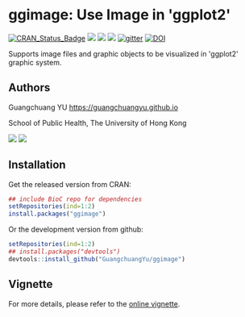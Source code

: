 <!-- README.md is generated from README.Rmd. Please edit that file -->
ggimage: Use Image in 'ggplot2'
===============================

[![CRAN\_Status\_Badge](http://www.r-pkg.org/badges/version/ggimage?color=green)](https://cran.r-project.org/package=ggimage) ![](http://cranlogs.r-pkg.org/badges/grand-total/ggimage?color=green) ![](http://cranlogs.r-pkg.org/badges/ggimage?color=green) ![](http://cranlogs.r-pkg.org/badges/last-week/ggimage?color=green) [![gitter](https://img.shields.io/badge/GITTER-join%20chat-green.svg)](https://gitter.im/GuangchuangYu/Bioinformatics) [![DOI](https://zenodo.org/badge/DOI/10.5281/zenodo.344625.svg)](https://doi.org/10.5281/zenodo.344625)

Supports image files and graphic objects to be visualized in 'ggplot2' graphic system.

Authors
-------

Guangchuang YU <https://guangchuangyu.github.io>

School of Public Health, The University of Hong Kong

[![](https://img.shields.io/badge/follow%20me%20on-微信-green.svg?style=flat)](https://guangchuangyu.github.io/blog_images/biobabble.jpg) [![](https://img.shields.io/badge/打赏-支付宝/微信-green.svg?style=flat)](https://guangchuangyu.github.io/blog_images/pay_qrcode.png)

Installation
------------

Get the released version from CRAN:

``` r
## include BioC repo for dependencies
setRepositories(ind=1:2)
install.packages("ggimage")
```

Or the development version from github:

``` r
setRepositories(ind=1:2)
## install.packages("devtools")
devtools::install_github("GuangchuangYu/ggimage")
```

Vignette
--------

For more details, please refer to the [online vignette](https://cran.r-project.org/package=ggimage/vignettes/ggimage.html).
